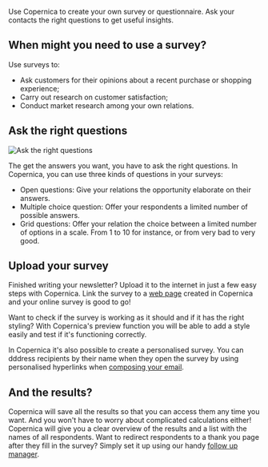 Use Copernica to create your own survey or questionnaire. Ask your
contacts the right questions to get useful insights.

When might you need to use a survey?
------------------------------------

Use surveys to:

-   Ask customers for their opinions about a recent purchase or shopping
    experience;
-   Carry out research on customer satisfaction;
-   Conduct market research among your own relations.

Ask the right questions
-----------------------

![Ask the right
questions](images/online-surveys-questions-thumb.png "Ask the right questions")

The get the answers you want, you have to ask the right questions. In
Copernica, you can use three kinds of questions in your surveys:

-   Open questions: Give your relations the opportunity elaborate on
    their answers.
-   Multiple choice question: Offer your respondents a limited number of
    possible answers.
-   Grid questions: Offer your relation the choice between a limited
    number of options in a scale. From 1 to 10 for instance, or from
    very bad to very good.

Upload your survey
------------------

Finished writing your newsletter? Upload it to the internet in just a
few easy steps with Copernica. Link the survey to a [web
page](./web-pages.en.md "web page") created
in Copernica and your online survey is good to go!

Want to check if the survey is working as it should and if it has the
right styling? With Copernica's preview function you will be able to add
a style easily and test if it's functioning correctly.

In Copernica it's also possible to create a personalised survey. You can
dddress recipients by their name when they open the survey by using
personalised hyperlinks when [composing your
email](./create-clever-emailings.en.md "composing your emailings").

And the results?
----------------

Copernica will save all the results so that you can access them any time
you want. And you won't have to worry about complicated calculations
either! Copernica will give you a clear overview of the results and a
list with the names of all respondents. Want to redirect respondents to
a thank you page after they fill in the survey? Simply set it up using
our handy [follow up
manager](./automate-your-campaigns.en.md "follow up manager").
